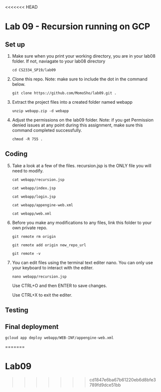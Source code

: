 <<<<<<< HEAD
# Lab 09 - Recursion running on GCP

## Set up
1. Make sure when you print your working directory, you are in your lab08 folder.
   If not, naviagate to your lab08 directory
   
   `cd CS2334_SP19/lab09`
   
2. Clone this repo. Note: make sure to include the dot in the command below.
   
   `git clone https://github.com/MomoSho/lab09.git .`
   
3. Extract the project files into a created folder named webapp
   
   `unzip webapp.zip -d webapp`

4. Adjust the permissions on the lab09 folder. Note: if you get Permission denied issues at any point during this assignment, make sure this command completed successfully.
   
   `chmod -R 755 .`

## Coding
5. Take a look at a few of the files. recursion.jsp is the ONLY file you will need to modify.
   
   `cat webapp/recursion.jsp`
   
   `cat webapp/index.jsp`
   
   `cat webapp/login.jsp`
   
   `cat webapp/appengine-web.xml`
   
   `cat webapp/web.xml`

6. Before you make any modifications to any files, link this folder to your own private repo.
   
   `git remote rm origin`
   
   `git remote add origin new_repo_url`
   
   `git remote -v`

7. You can edit files using the terminal text editer nano. You can only use your keyboard to interact with the editer.
   
   `nano webapp/recursion.jsp`
   
   Use CTRL+O and then ENTER to save changes.
   
   Use CTRL+X to exit the editer.

## Testing


## Final deployment

   `gcloud app deploy webapp/WEB-INF/appengine-web.xml`

=======
# Lab09
>>>>>>> cd1847e6ba67b61220eb6d8bfe3789fd9dce51bb
